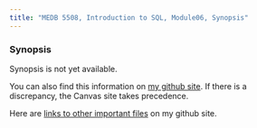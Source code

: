 ```yaml
---
title: "MEDB 5508, Introduction to SQL, Module06, Synopsis"
---
```


<!--This file was created on 2021-08-21-->

### Synopsis

Synopsis is not yet available.

You can also find this information on [my github site][thisf]. If there is a discrepancy, the Canvas site takes precedence. 

Here are [links to other important files][mygit] on my github site.

<!---my git--->
[thisf]: https://github.com/pmean/introduction-to-sql/blob/master/modules/5508-06-synopsis.md
[mygit]: https://github.com/pmean/introduction-to-sql/blob/master/README.md

